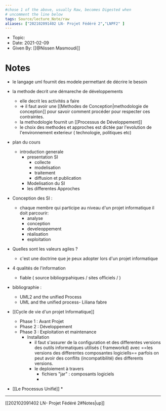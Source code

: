 ```yaml
---
#chose 1 of the above, usually Raw, becomes Digested when
# uncomment the line below
tags: Source/lecture_Note/raw
aliases: ["202102091402 LN- Projet Fédéré 2","LNPF2" ] 
---
```

<!--topic should reference the big themes of a certain lecture, not necessarily the Title of the Course -->
* Topic:
* Date: 2021-02-09
* Given By: [[@Nissen Masmoudi]]


# Notes 

* le langage uml fournit des modele permettant de décrire le besoin
* la methode decrit une démareche de développements 
	* elle decrit les activités a faire
	* => il faut avoir une [[Methodes de Conception|methodologie de conception]] pour savoir comment procéder pour respecter ces contraintes. 
	* la methodologie fournit un [[Processus de Développement]]
	* le choix des methodes et approches est dictée par l'evolution de l'environnement exterieur ( technologie, politiques etc)
* plan du cours
	* introduction generale
		* presentation SI 
			* collecte
			* modelisation 
			* traitement 
			* diffusion et publication
		* Modelisation du SI 
		* les differentes Approches
* Conception des SI : 
	* chaque membre qui participe au niveau d'un projet informatique il doit parcourir: 
		* analyse 
		* conception 
		* develeoppement 
		* réalisation 
		* exploitation
* Quelles sont les valeurs agiles ?
	* c'est une doctrine que je peux adopter lors d'un projet informatique

* 4 qualités de l'information 
	* fiable ( source bibliogrpahiques / sites officiels / )
* bibliographie : 
	* UML2 and the unified Process 
	* UML and the unified process-  Liliana fabre
* [[Cycle de vie d'un projet Informatique]]
	* Phase 1 : Avant Projet
	* Phase 2 : Développement
	* Phase 3 : Exploitation et maintenance
		* Installation 
			* il faut s'assurer de la configuration et des differentes versions des outils informatiques utilisés ( frameworkd) avec ==les versions des differentes composantes logiciells== parfois on peut avoir des conflits (incompatibilité) des differents versions.
			* le deploiement à travers 
				* fichiers "jar" : composants logiciels
				*   
* [[Le Processus Unifié]]
	* 


---
[[202102091402 LN- Projet Fédéré 2#Notes|up]]